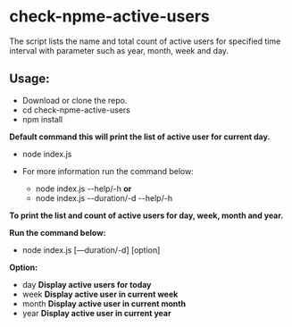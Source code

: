 # check-npme-active-users

The script lists the name and total count of active users for specified time interval with parameter such as year, month, week and day.

## Usage:

* Download or clone the repo.
* cd check-npme-active-users
* npm install

**Default command this will print the list of active user for current day.**
* node index.js

* For more information run the command below:
	* node index.js --help/-h
		**or**
	* node index.js --duration/-d --help/-h

**To print the list and count of active users for day, week, month and year.**

**Run the command below:**

* node index.js [—duration/-d] [option]

**Option:**

* day	**Display active users for today**
* week	**Display active user in current week**
* month **Display active user in current month**
* year 	**Display active user in current year**


